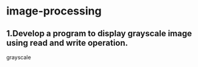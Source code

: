 # image-processing
## 1.Develop a program to display grayscale image using read and write operation.
grayscale
